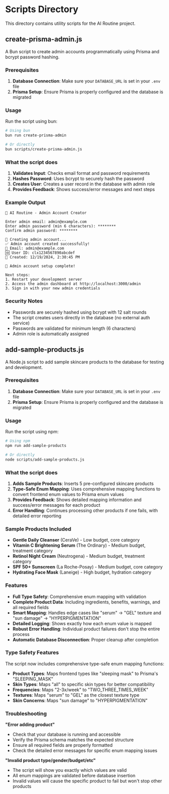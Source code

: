# Scripts Directory

This directory contains utility scripts for the AI Routine project.

## create-prisma-admin.js

A Bun script to create admin accounts programmatically using Prisma and bcrypt password hashing.

### Prerequisites

1. **Database Connection**: Make sure your `DATABASE_URL` is set in your `.env` file
2. **Prisma Setup**: Ensure Prisma is properly configured and the database is migrated

### Usage

Run the script using bun:

```bash
# Using bun
bun run create-prisma-admin

# Or directly
bun scripts/create-prisma-admin.js
```

### What the script does

1. **Validates Input**: Checks email format and password requirements
2. **Hashes Password**: Uses bcrypt to securely hash the password
3. **Creates User**: Creates a user record in the database with admin role
4. **Provides Feedback**: Shows success/error messages and next steps

### Example Output

```
🔐 AI Routine - Admin Account Creator

Enter admin email: admin@example.com
Enter admin password (min 6 characters): ********
Confirm admin password: ********

🔄 Creating admin account...
✅ Admin account created successfully!
📧 Email: admin@example.com
🆔 User ID: clx1234567890abcdef
📅 Created: 12/19/2024, 2:30:45 PM

🎉 Admin account setup complete!

Next steps:
1. Restart your development server
2. Access the admin dashboard at http://localhost:3000/admin
3. Sign in with your new admin credentials
```

### Security Notes

- Passwords are securely hashed using bcrypt with 12 salt rounds
- The script creates users directly in the database (no external auth service)
- Passwords are validated for minimum length (6 characters)
- Admin role is automatically assigned

## add-sample-products.js

A Node.js script to add sample skincare products to the database for testing and development.

### Prerequisites

1. **Database Connection**: Make sure your `DATABASE_URL` is set in your `.env` file
2. **Prisma Setup**: Ensure Prisma is properly configured and the database is migrated

### Usage

Run the script using npm:

```bash
# Using npm
npm run add-sample-products

# Or directly
node scripts/add-sample-products.js
```

### What the script does

1. **Adds Sample Products**: Inserts 5 pre-configured skincare products
2. **Type-Safe Enum Mapping**: Uses comprehensive mapping functions to convert frontend enum values to Prisma enum values
3. **Provides Feedback**: Shows detailed mapping information and success/error messages for each product
4. **Error Handling**: Continues processing other products if one fails, with detailed error reporting

### Sample Products Included

- **Gentle Daily Cleanser** (CeraVe) - Low budget, core category
- **Vitamin C Brightening Serum** (The Ordinary) - Medium budget, treatment category
- **Retinol Night Cream** (Neutrogena) - Medium budget, treatment category
- **SPF 50+ Sunscreen** (La Roche-Posay) - Medium budget, core category
- **Hydrating Face Mask** (Laneige) - High budget, hydration category

### Features

- **Full Type Safety**: Comprehensive enum mapping with validation
- **Complete Product Data**: Including ingredients, benefits, warnings, and all required fields
- **Smart Mapping**: Handles edge cases like "serum" → "GEL" texture and "sun damage" → "HYPERPIGMENTATION"
- **Detailed Logging**: Shows exactly how each enum value is mapped
- **Robust Error Handling**: Individual product failures don't stop the entire process
- **Automatic Database Disconnection**: Proper cleanup after completion

### Type Safety Features

The script now includes comprehensive type-safe enum mapping functions:

- **Product Types**: Maps frontend types like "sleeping mask" to Prisma's "SLEEPING_MASK"
- **Skin Types**: Maps "all" to specific skin types for better compatibility
- **Frequencies**: Maps "2-3x/week" to "TWO_THREE_TIMES_WEEK"
- **Textures**: Maps "serum" to "GEL" as the closest texture type
- **Skin Concerns**: Maps "sun damage" to "HYPERPIGMENTATION"

### Troubleshooting

**"Error adding product"**
- Check that your database is running and accessible
- Verify the Prisma schema matches the expected structure
- Ensure all required fields are properly formatted
- Check the detailed error messages for specific enum mapping issues

**"Invalid product type/gender/budget/etc"**
- The script will show you exactly which values are valid
- All enum mappings are validated before database insertion
- Invalid values will cause the specific product to fail but won't stop other products
